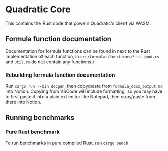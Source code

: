 # Quadratic Core

This contains the Rust code that powers Quadratic's client via WASM.

## Formula function documentation

Documentation for formula functions can be found in next to the Rust implementation of each function, in `src/formulas/functions/*.rs`. (`mod.rs` and `util.rs` do not contain any functions.)

### Rebuilding formula function documentation

Run `cargo run --bin docgen`, then copy/paste from `formula_docs_output.md` into Notion. Copying from VSCode will include formatting, so you may have to first paste it into a plaintext editor like Notepad, then copy/paste from there into Notion.

## Running benchmarks

### Pure Rust benchmark

To run benchmarks in pure compiled Rust, run `cargo bench`
